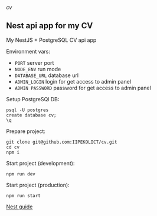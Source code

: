 *cv*
## Nest api app for my CV
My NestJS + PostgreSQL CV api app

Environment vars:
- `PORT` server port
- `NODE_ENV` run mode
- `DATABASE_URL` database url
- `ADMIN_LOGIN` login for get access to admin panel
- `ADMIN PASSWORD` password for get access to admin panel

Setup PostgreSQl DB:
```shell
psql -U postgres
create database cv;
\q
```

Prepare project:
```shell
git clone git@github.com:IIPEKOLICT/cv.git
cd cv
npm i
```

Start project (development):
```shell
npm run dev
```

Start project (production):
```shell
npm run start
```

[Nest guide](NEST.md)
